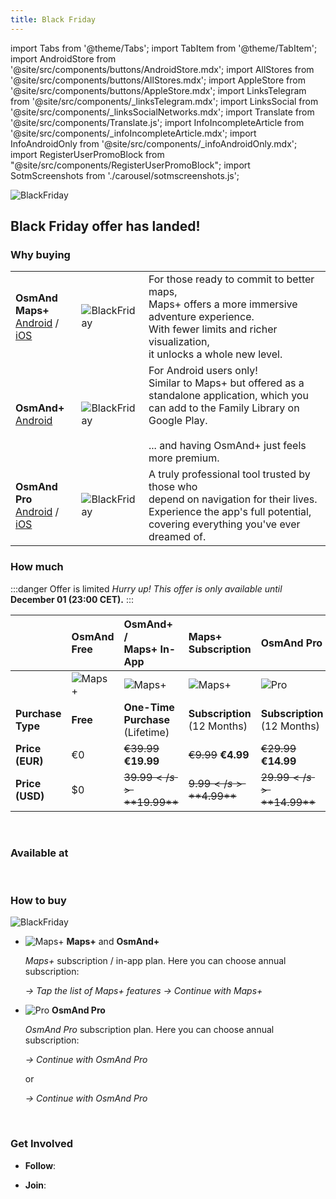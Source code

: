 ```yaml
---
title: Black Friday
---
```


import Tabs from '@theme/Tabs';
import TabItem from '@theme/TabItem';
import AndroidStore from '@site/src/components/buttons/AndroidStore.mdx';
import AllStores from '@site/src/components/buttons/AllStores.mdx';
import AppleStore from '@site/src/components/buttons/AppleStore.mdx';
import LinksTelegram from '@site/src/components/_linksTelegram.mdx';
import LinksSocial from '@site/src/components/_linksSocialNetworks.mdx';
import Translate from '@site/src/components/Translate.js';
import InfoIncompleteArticle from '@site/src/components/_infoIncompleteArticle.mdx';
import InfoAndroidOnly from '@site/src/components/_infoAndroidOnly.mdx';
import RegisterUserPromoBlock from "@site/src/components/RegisterUserPromoBlock";
import SotmScreenshots from './carousel/sotmscreenshots.js';

![BlackFriday](@site/static/img/promo/blackfriday/black_friday_main.png)

## Black Friday offer has landed!

### Why buying

|   |   |   |
| :------------- | :------------- | :------------- |
| **OsmAnd Maps+** <br/> [Android](https://osmand.net/docs/user/purchases/android#free-and-paid-features) / [iOS](https://osmand.net/docs/user/purchases/ios#free-and-paid-features)  | ![BlackFriday](@site/static/img/promo/blackfriday/maps_plus.png) | For those ready to commit to better maps, <br/> Maps+ offers a more immersive adventure experience. <br/> With fewer limits and richer visualization, <br/> it unlocks a whole new level. |
| **OsmAnd+** <br/> [Android](https://osmand.net/docs/user/purchases/android#prices) | ![BlackFriday](@site/static/img/promo/blackfriday/osmand_plus.png) | For Android users only! <br/> Similar to Maps+ but offered as a standalone application, which you can add to the Family Library on Google Play. <br/><br/> ... and having OsmAnd+ just feels more premium. |
| **OsmAnd Pro** <br/> [Android](https://osmand.net/docs/user/purchases/android#pro-features) / [iOS](https://osmand.net/docs/user/purchases/ios#pro-features) | ![BlackFriday](@site/static/img/promo/blackfriday/3d_terrain_osmand.png) | A truly professional tool trusted by those who <br/> depend on navigation for their lives. <br/> Experience the app's full potential, <br/> covering everything you've ever dreamed of. |

### How much

:::danger Offer is limited
*Hurry up! This offer is only available until* **December 01 (23:00 CET).**
:::

|    | OsmAnd Free   | **OsmAnd+** /<br/> **Maps+** In-App | **Maps+** Subscription | **OsmAnd Pro** |
| :------------- | :------------- | :----------------------- | :------------------- | :----------- |
|  | ![Maps+](@site/static/img/svg/osmand_maps.svg) | ![Maps+](@site/static/img/svg/osmand_maps_plus.svg) | ![Maps+](@site/static/img/svg/osmand_maps_plus.svg) | ![Pro](@site/static/img/svg/pro_icon.svg) |
| **Purchase Type** | **Free** | **One-Time Purchase** (Lifetime) | **Subscription** (12 Months) | **Subscription** (12 Months) |
| **Price (EUR)** | €0 | <s>€39.99</s> **€19.99** | <s>€9.99</s> **€4.99** | <s>€29.99</s> **€14.99** |
| **Price (USD)** | $0 | <s>$39.99</s> **$19.99** | <s>$9.99</s> **$4.99** | <s>$29.99</s> **$14.99**|

<!--
- **OsmAnd Pro** [Android](https://osmand.net/docs/user/purchases/android#pro-features) / [iOS](https://osmand.net/docs/user/purchases/ios#pro-features) annual subscription for the first year costs only <s>€29.99</s> **€14.99** (just €1.25 per month).

- **OsmAnd Maps+** [Android](https://osmand.net/docs/user/purchases/android#free-and-paid-features) / [iOS](https://osmand.net/docs/user/purchases/ios#free-and-paid-features) annual subscription cost only <s>€9.99</s> **€4.99**  (just 0.42€ per month).

- **Maps+ in-app** and **OsmAnd+** [Android](https://osmand.net/docs/user/purchases/android#prices) / [iOS](https://osmand.net/docs/user/purchases/ios#prices) cost only <s>€39.99</s> **€19.99** (unlimited).
-->

<br/>

### Available at

<AllStores/>


<!--
<AndroidStore/>

<br/>

<AppleStore/>
-->

<br/>

### How to buy

![BlackFriday](@site/static/img/promo/blackfriday/how_to_buy.png)

- ![Maps+](@site/static/img/svg/osmand_maps_plus.svg) **Maps+** and **OsmAnd+**  

    *Maps+* subscription / in-app plan. Here you can choose annual subscription:

    *<Translate android="true" ids="shared_string_menu,shared_string_settings,purchases,shared_string_learn_more"/> → Tap the list of Maps+ features → Continue with Maps+*

- ![Pro](@site/static/img/svg/pro_icon.svg) **OsmAnd Pro**  

    *OsmAnd Pro* subscription plan. Here you can choose annual subscription:

    *<Translate android="true" ids="shared_string_menu,shared_string_settings,backup_and_restore,shared_string_get"/> → Continue with OsmAnd Pro*

    or  

    *<Translate android="true" ids="shared_string_menu,shared_string_settings,purchases,shared_string_learn_more"/> → Continue with OsmAnd Pro*

<br/>

### Get Involved

- **Follow**: <LinksSocial/>  

- **Join**: <LinksTelegram/> 